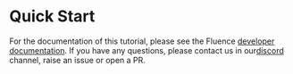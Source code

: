 # Quick Start

For the documentation of this tutorial, please see the Fluence [developer documentation](https://fluence.dev/docs/build/quick-start/).
If you have any questions, please contact us in our[discord](https://fluence.chat) channel, raise an issue or open a PR.

